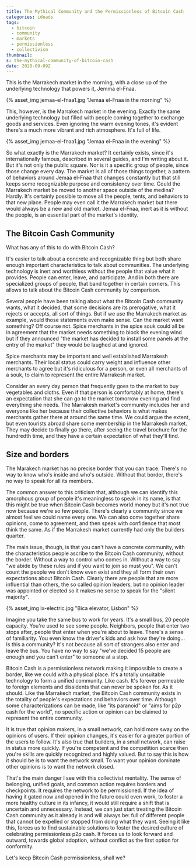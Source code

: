 ```yaml
---
title: The Mythical Community and the Permissionless of Bitcoin Cash
categories: ideads
tags:
  - bitcoin
  - community
  - markets
  - permissionless
  - collectivism
thumbnail:
s: the-mythical-community-of-bitcoin-cash
date: 2020-09-09Z
---
```


This is the Marrakech market in the morning, with a close up of the underlying technology that powers it, Jemma el-Fnaa.

{% asset_img jemaa-el-fnaa1.jpg "Jemaa el-Fnaa in the morning" %}

This, however, is the Marrakech market in the evening. Exactly the same underlying technology but filled with people coming together to exchange goods and services. Even ignoring the warm evening tones, it's evident there's a much more vibrant and rich atmosphere. It's full of life.

{% asset_img jemaa-el-fnaa1.jpg "Jemaa el-Fnaa in the evening" %}

So what exactly is the Marrakech market? It certainly exists, since it's internationally famous, described in several guides, and I'm writing about it. But it's not only the public square. Nor is it a specific group of people, since those change every day. The market is all of those things together, a pattern of behaviors around Jemaa el-Fnaa that changes constantly but that still keeps some recognizable purpose and consistency over time. Could the Marrakech market be moved to another space outside of the medina? Hardly. It's certainly possible to move all the people, tents, and behaviors to that new place. People may even call it the Marrakech market but there would always be a new and old market. Jemaa el-Fnaa, inert as it is without the people, is an essential part of the market's identity.

## The Bitcoin Cash Community

What has any of this to do with Bitcoin Cash?

It's easier to talk about a concrete and recognizable thing but both share enough important characteristics to talk about communities. The underlying technology is inert and worthless without the people that value what it provides. People can enter, leave, and participate. And in both there are specialized groups of people, that band together in certain corners. This allows to talk about the Bitcoin Cash community by comparison.

Several people have been talking about what the Bitcoin Cash community wants, what it decided, that some decisions are its prerogative, what it rejects or accepts, all sort of things. But if we use the Marrakech market as example, would those statements even make sense. Can the market want something? Off course not. Spice merchants in the spice souk could all be in agreement that the market needs something to block the evening wind but if they announced "the market has decided to install some panels at the entry of the market" they would be laughed at and ignored.

Spice merchants may be important and well established Marrakesh merchants. Their local status could carry weight and influence other merchants to agree but it's ridiculous for a person, or even all merchants of a souk, to claim to represent the entire Marrakesh market.

Consider an every day person that frequently goes to the market to buy vegetables and cloths. Even if that person is comfortably at home, there's an expectation that she can go to the market tomorrow evening and find everything she needs. The Marrakesh market's community includes her and everyone like her because their collective behaviors is what makes merchants gather there at around the same time. We could argue the extent, but even tourists abroad share some membership in the Marrakesh market. They may decide to finally go there, after seeing the travel brochure for the hundredth time, and they have a certain expectation of what they'll find.

## Size and borders

The Marakech market has no precise border that you can trace. There's no way to know who's inside and who's outside. Without that border, there's no way to speak for all its members.

The common answer to this criticism that, although we can identify this amorphous group of people it's meaningless to speak in its name, is that this might be true when Bitcoin Cash becomes world money but it's not true now because we're so few people. There's clearly a community since we almost feel we could name every one. We can also come together share opinions, come to agreement, and then speak with confidence that most think the same. As if the Marrakesh market currently had only the builders quarter.

The main issue, though, is that you can't have a concrete community, with the characteristics people ascribe to the Bitcoin Cash community, without the border. Without a way to control who comes in. Without a way to say "we abide by these rules and if you want to join so must you". We can't count the people we don't know even exist and they all form their own expectations about Bitcoin Cash. Clearly there are people that are more influential than others, the so called opinion leaders, but no opinion leader was appointed or elected so it makes no sense to speak for the "silent majority".

{% asset_img lx-electric.jpg "Bica elevator, Lisbon" %}

Imagine you take the same bus to work for years. It's a small bus, 20 people capacity. You're used to see some people. Neighbors, people that enter two stops after, people that enter when you're about to leave. There's a sense of familiarity. You even know the driver's kids and ask how they're doing... Is this a community? It's not because all sort of strangers also enter and leave the bus. You have no way to say "we've decided 15 people are enough and you can't enter" to someone at a stop.

Bitcoin Cash is a permissionless network making it impossible to create a border, like we could with a physical place. It's a totally unsuitable technology to form a unified community. Like cash. It's forever permeable to foreign elements and dissidents that can never be spoken for. As it should. Like the Marrakech market, the Bitcoin Cash community exists in the totality of people's expectations and behaviors over time. Although some characterizations can be made, like "its paranoid" or "aims for p2p cash for the world", no specific action or opinion can be claimed to represent the entire community.

It is true that opinion makers, in a small network, can hold more sway on the opinions of users. If their opinion changes, it's easier for a greater portion of the users to follow. It's also true that builders, in a small network, can raise in status more quickly. If you're competent and the competition scarce then you're skills are quickly recognized and highly valued. But to say this is how it should be is to want the network small. To want your opinion dominate other opinions is to want the network closed.

That's the main danger I see with this collectivist mentality. The sense of belonging, unified goals, and common action requires borders and checkpoints. It requires the network to be permissioned. If the idea of having it gated now and opened in the future could even work, to foster a more healthy culture in its infancy, it would still require a shift that is uncertain and unnecessary. Instead, we can just start treating the Bitcoin Cash community as it already is and will always be: full of different people that cannot be expelled or stopped from doing what they want. Seeing it like this, forces us to find sustainable solutions to foster the desired culture of celebrating permissionless p2p cash. It forces us to look forward and outward, towards global adoption, without conflict as the first option for conformity.

Let's keep Bitcoin Cash permissionless, shall we?
